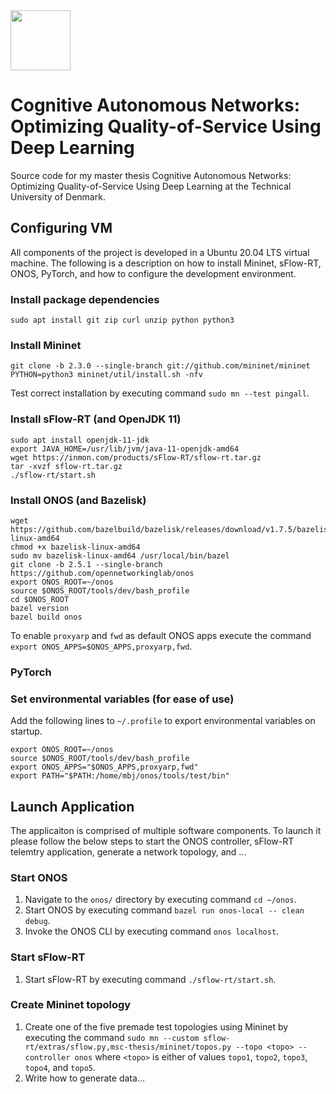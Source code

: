 <img src="https://images.squarespace-cdn.com/content/5b052242506fbe7ea6c0969c/1539868936426-869NHDYJ3T0P9JJE2G5J/DTU_Logo_Corporate_Red_RGB.png?format=1500w&content-type=image%2Fpng" width="96">

# Cognitive Autonomous Networks: Optimizing Quality-of-Service Using Deep Learning
Source code for my master thesis Cognitive Autonomous Networks: Optimizing Quality-of-Service Using Deep Learning at the Technical University of Denmark.

## Configuring VM
All components of the project is developed in a Ubuntu 20.04 LTS virtual machine. The following is a description on how to install Mininet, sFlow-RT, ONOS, PyTorch, and how to configure the development environment.

### Install package dependencies
```
sudo apt install git zip curl unzip python python3
```

### Install Mininet
```
git clone -b 2.3.0 --single-branch git://github.com/mininet/mininet
PYTHON=python3 mininet/util/install.sh -nfv
```

Test correct installation by executing command `sudo mn --test pingall`.

### Install sFlow-RT (and OpenJDK 11)
```
sudo apt install openjdk-11-jdk
export JAVA_HOME=/usr/lib/jvm/java-11-openjdk-amd64
wget https://inmon.com/products/sFlow-RT/sflow-rt.tar.gz
tar -xvzf sflow-rt.tar.gz
./sflow-rt/start.sh
```

### Install ONOS (and Bazelisk)
```
wget https://github.com/bazelbuild/bazelisk/releases/download/v1.7.5/bazelisk-linux-amd64
chmod +x bazelisk-linux-amd64
sudo mv bazelisk-linux-amd64 /usr/local/bin/bazel
git clone -b 2.5.1 --single-branch https://github.com/opennetworkinglab/onos
export ONOS_ROOT=~/onos
source $ONOS_ROOT/tools/dev/bash_profile
cd $ONOS_ROOT
bazel version
bazel build onos
```

To enable `proxyarp` and `fwd` as default ONOS apps execute the command `export ONOS_APPS=$ONOS_APPS,proxyarp,fwd`.


### PyTorch

### Set environmental variables (for ease of use)
Add the following lines to `~/.profile` to export environmental variables on startup.

```
export ONOS_ROOT=~/onos
source $ONOS_ROOT/tools/dev/bash_profile
export ONOS_APPS="$ONOS_APPS,proxyarp,fwd"
export PATH="$PATH:/home/mbj/onos/tools/test/bin"
```

## Launch Application
The applicaiton is comprised of multiple software components. To launch it please follow the below steps to start the ONOS controller, sFlow-RT telemtry application, generate a network topology, and ...
### Start ONOS
1. Navigate to the `onos/` directory by executing command `cd ~/onos`.
2. Start ONOS by executing command `bazel run onos-local -- clean debug`.
3. Invoke the ONOS CLI by executing command `onos localhost`.

### Start sFlow-RT
1. Start sFlow-RT by executing command `./sflow-rt/start.sh`.

### Create Mininet topology
1. Create one of the five premade test topologies using Mininet by executing the command `sudo mn --custom sflow-rt/extras/sflow.py,msc-thesis/mininet/topos.py --topo <topo> --controller onos` where `<topo>` is either of values `topo1`, `topo2`, `topo3`, `topo4`, and `topo5`. 
2. Write how to generate data...
